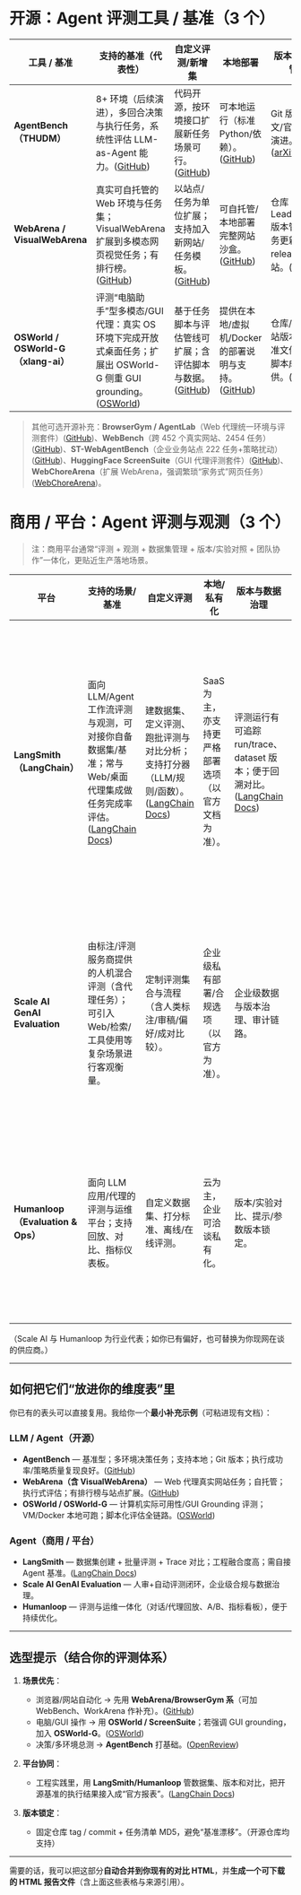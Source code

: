 # 开源：Agent 评测工具 / 基准（3 个）

| 工具 / 基准                           | 支持的基准（代表性）                                                                           | 自定义评测/新增集                              | 本地部署                                    | 版本/数据集管理                                             | 指标与可复现性                                         | 社区认可 / 备注                                           |
| --------------------------------- | ------------------------------------------------------------------------------------ | -------------------------------------- | --------------------------------------- | ---------------------------------------------------- | ----------------------------------------------- | --------------------------------------------------- |
| **AgentBench（THUDM）**             | 8+ 环境（后续演进），多回合决策与执行任务，系统性评估 LLM-as-Agent 能力。([GitHub][1])                           | 代码开源，按环境接口扩展新任务场景可行。([GitHub][1])      | 可本地运行（标准 Python/依赖）。([GitHub][1])       | Git 版本 + 论文/官网同步演进。([arXiv][2])                      | 提供统一环境与评分脚本，便于重现；聚焦决策/工具使用等能力。([OpenReview][3]) | 早期且被广泛引用，适合作为总览型 Agent 基准入口。([arXiv][2])            |
| **WebArena / VisualWebArena**     | 真实可自托管的 Web 环境与任务集；VisualWebArena 扩展到多模态网页视觉任务；有排行榜。([GitHub][4])                    | 以站点/任务为单位扩展；支持加入新网站/任务模板。([GitHub][4]) | 可自托管/本地部署完整网站沙盒。([GitHub][4])           | 仓库 + Leaderboard 版本管理；任务更新有 release/网站。([GitHub][4]) | 采用执行式评估（任务完成率等），真实网页交互可复现实验。([WebArena][5])     | Web 代理研究主流基准之一；多模态版本用于“看图上网”类代理。([GitHub][6])       |
| **OSWorld / OSWorld-G（xlang-ai）** | 评测“电脑助手”型多模态/GUI 代理：真实 OS 环境下完成开放式桌面任务；扩展出 OSWorld-G 侧重 GUI grounding。([OSWorld][7]) | 基于任务脚本与评估管线可扩展；含评估脚本与数据。([GitHub][8])  | 提供在本地/虚拟机/Docker 的部署说明与支持。([GitHub][9]) | 仓库/论文/网站版本化；基准文件与评估脚本成套提供。([GitHub][8])              | 执行成功率等硬指标；强调可重现实验管线。([OSWorld][7])              | NeurIPS 2024/2025 相关工作，凸显“电脑实际可用性”差距。([OSWorld][7]) |

> 其他可选开源补充：**BrowserGym / AgentLab**（Web 代理统一环境与评测套件）([GitHub][10])、**WebBench**（跨 452 个真实网站、2454 任务）([GitHub][11])、**ST-WebAgentBench**（企业业务站点 222 任务+策略扰动）([GitHub][12])、**HuggingFace ScreenSuite**（GUI 代理评测套件）([GitHub][13])、**WebChoreArena**（扩展 WebArena，强调繁琐“家务式”网页任务）([WebChoreArena][14])。

# 商用 / 平台：Agent 评测与观测（3 个）

> 注：商用平台通常“评测 + 观测 + 数据集管理 + 版本/实验对照 + 团队协作”一体化，更贴近生产落地场景。

| 平台                              | 支持的场景/基准                                                                        | 自定义评测                                                       | 本地/私有化                       | 版本与数据治理                                                     | 指标 & 可复现性                                           | 典型优势 / 局限                                            |
| ------------------------------- | ------------------------------------------------------------------------------- | ----------------------------------------------------------- | ---------------------------- | ----------------------------------------------------------- | --------------------------------------------------- | ---------------------------------------------------- |
| **LangSmith（LangChain）**        | 面向 LLM/Agent 工作流评测与观测，可对接你自备数据集/基准；常与 Web/桌面代理集成做任务完成率评估。([LangChain Docs][15]) | 建数据集、定义评测、跑批评测与对比分析；支持打分器（LLM/规则/函数）。([LangChain Docs][15]) | SaaS 为主，亦支持更严格部署选项（以官方文档为准）。 | 评测运行有可追踪 run/trace、dataset 版本；便于回溯对比。([LangChain Docs][15]) | 覆盖质量/相关性/毒性/幻觉等多类指标；可脚本化复现实验。([LangChain Docs][15]) | **优**：工程集成与迭代快；**局**：不开箱即用的“标准 Agent 基准”，需自接或对接开源基准。 |
| **Scale AI GenAI Evaluation**   | 由标注/评测服务商提供的人机混合评测（含代理任务）；可引入 Web/检索/工具使用等复杂场景进行客观衡量。                           | 定制评测集合与流程（含人类标注/审稿/偏好/成对比较）。                                | 企业级私有部署/合规选项（以官方为准）。         | 企业级数据与版本治理、审计链路。                                            | 人审 + 自动指标结合，可形成“金标集”与 A/B 评测闭环。                     | **优**：人审闭环、规模化评测；**局**：商用费用、专有流程不完全开源。               |
| **Humanloop（Evaluation & Ops）** | 面向 LLM 应用/代理的评测与运维平台；支持回放、对比、指标仪表板。                                             | 自定义数据集、打分标准、离线/在线评测。                                        | 云为主，企业可洽谈私有化。                | 版本/实验对比、提示/参数版本锁定。                                          | 多维指标 + 用户反馈回收，便于可复现。                                | **优**：产品化 Ops 能力强；**局**：与开源 Agent 基准需要对接整合。          |

（Scale AI 与 Humanloop 为行业代表；如你已有偏好，也可替换为你现网在谈的供应商。）

---

## 如何把它们“放进你的维度表”里

你已有的表头可以直接复用。我给你一个**最小补充示例**（可粘进现有文档）：

### LLM / Agent（开源）

* **AgentBench** — 基准型；多环境决策任务；支持本地；Git 版本；执行成功率/策略质量复现良好。([GitHub][1])
* **WebArena（含 VisualWebArena）** — Web 代理真实网站任务；自托管；执行式评估；有排行榜与站点扩展。([GitHub][4])
* **OSWorld / OSWorld-G** — 计算机实际可用性/GUI Grounding 评测；VM/Docker 本地可跑；脚本化评估全链路。([OSWorld][7])

### Agent（商用 / 平台）

* **LangSmith** — 数据集创建 + 批量评测 + Trace 对比；工程融合度高；需自接 Agent 基准。([LangChain Docs][15])
* **Scale AI GenAI Evaluation** — 人审+自动评测闭环，企业级合规与数据治理。
* **Humanloop** — 评测与运维一体化（对话/代理回放、A/B、指标看板），便于持续优化。

---

## 选型提示（结合你的评测体系）

1. **场景优先**：

   * 浏览器/网站自动化 → 先用 **WebArena/BrowserGym 系**（可加 WebBench、WorkArena 作补充）。([GitHub][4])
   * 电脑/GUI 操作 → 用 **OSWorld / ScreenSuite**；若强调 GUI grounding，加入 **OSWorld-G**。([OSWorld][7])
   * 决策/多环境总测 → **AgentBench** 打基础。([OpenReview][3])

2. **平台协同**：

   * 工程实践里，用 **LangSmith/Humanloop** 管数据集、版本和对比，把开源基准的执行结果接入成“官方报表”。([LangChain Docs][15])

3. **版本锁定**：

   * 固定仓库 tag / commit + 任务清单 MD5，避免“基准漂移”。（开源仓库均支持）

---

需要的话，我可以把这部分**自动合并到你现有的对比 HTML**，并**生成一个可下载的 HTML 报告文件**（含上面这些表格与来源引用）。

[1]: https://github.com/THUDM/AgentBench?utm_source=chatgpt.com "THUDM/AgentBench: A Comprehensive Benchmark to ..."
[2]: https://arxiv.org/abs/2308.03688?utm_source=chatgpt.com "AgentBench: Evaluating LLMs as Agents"
[3]: https://openreview.net/forum?id=zAdUB0aCTQ&utm_source=chatgpt.com "AgentBench: Evaluating LLMs as Agents"
[4]: https://github.com/web-arena-x/webarena?utm_source=chatgpt.com "GitHub - web-arena-x/webarena: Code repo for ..."
[5]: https://webarena.dev/?utm_source=chatgpt.com "WebArena: A Realistic Web Environment for Building ..."
[6]: https://github.com/web-arena-x/visualwebarena?utm_source=chatgpt.com "VisualWebArena is a benchmark for multimodal agents."
[7]: https://os-world.github.io/?utm_source=chatgpt.com "OSWorld: Benchmarking Multimodal Agents for Open-Ended ..."
[8]: https://github.com/xlang-ai/OSWorld-G?utm_source=chatgpt.com "xlang-ai/OSWorld-G: [NeurIPS 2025 Spotlight] Scaling ..."
[9]: https://github.com/Agent-E3/OSWorld?utm_source=chatgpt.com "Agent-E3/OSWorld"
[10]: https://github.com/ServiceNow/BrowserGym?utm_source=chatgpt.com "BrowserGym, a Gym environment for web task automation"
[11]: https://github.com/Halluminate/WebBench?utm_source=chatgpt.com "Halluminate/WebBench: 📚 Benchmark your browser agent ..."
[12]: https://github.com/segev-shlomov/ST-WebAgentBench?utm_source=chatgpt.com "segev-shlomov/ST-WebAgentBench"
[13]: https://github.com/huggingface/screensuite?utm_source=chatgpt.com "huggingface/screensuite"
[14]: https://webchorearena.github.io/?utm_source=chatgpt.com "WebChoreArena: Evaluating Web Browsing Agents on ..."
[15]: https://docs.langchain.com/langsmith/evaluation?utm_source=chatgpt.com "Evaluation - Docs by LangChain"
